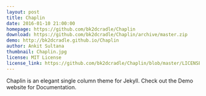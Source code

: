 ```yaml
---
layout: post
title: Chaplin 
date: 2016-01-10 21:00:00
homepage: https://github.com/bk2dcradle/Chaplin
download: https://github.com/bk2dcradle/Chaplin/archive/master.zip
demo: http://bk2dcradle.github.io/Chaplin
author: Ankit Sultana
thumbnail: Chaplin.jpg
license: MIT License
license_link: https://github.com/bk2dcradle/Chaplin/blob/master/LICENSE
---
```


Chaplin is an elegant single column theme for Jekyll. Check out the Demo website for Documentation.
